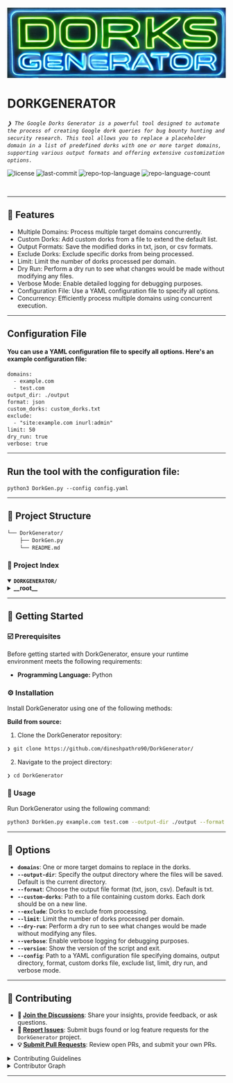 ![Logo](https://github.com/dineshpathro90/DorkGenerator/blob/main/Dork.png)

<div align="left" style="position: relative;">
<h1>DORKGENERATOR</h1>
<p align="left">
	<em><code>❯ The Google Dorks Generator is a powerful tool designed to automate the process of creating Google dork queries for bug bounty hunting and security research. This tool allows you to replace a placeholder domain in a list of predefined dorks with one or more target domains, supporting various output formats and offering extensive customization options.</code></em>
</p>
<p align="left">
	<img src="https://img.shields.io/github/license/dineshpathro90/DorkGenerator?style=default&logo=opensourceinitiative&logoColor=white&color=0080ff" alt="license">
	<img src="https://img.shields.io/github/last-commit/dineshpathro90/DorkGenerator?style=default&logo=git&logoColor=white&color=0080ff" alt="last-commit">
	<img src="https://img.shields.io/github/languages/top/dineshpathro90/DorkGenerator?style=default&color=0080ff" alt="repo-top-language">
	<img src="https://img.shields.io/github/languages/count/dineshpathro90/DorkGenerator?style=default&color=0080ff" alt="repo-language-count">
</p>
<p align="left"><!-- default option, no dependency badges. -->
</p>
<p align="left">
	<!-- default option, no dependency badges. -->
</p>
</div>
<br clear="right">


---
## 👾 Features
- Multiple Domains: Process multiple target domains concurrently.
- Custom Dorks: Add custom dorks from a file to extend the default list.
- Output Formats: Save the modified dorks in txt, json, or csv formats.
- Exclude Dorks: Exclude specific dorks from being processed.
- Limit: Limit the number of dorks processed per domain.
- Dry Run: Perform a dry run to see what changes would be made without modifying any files.
- Verbose Mode: Enable detailed logging for debugging purposes.
- Configuration File: Use a YAML configuration file to specify all options.
- Concurrency: Efficiently process multiple domains using concurrent execution.

---
## Configuration File
#### You can use a YAML configuration file to specify all options. Here's an example configuration file:
```
domains:
  - example.com
  - test.com
output_dir: ./output
format: json
custom_dorks: custom_dorks.txt
exclude:
  - "site:example.com inurl:admin"
limit: 50
dry_run: true
verbose: true
```

---
## Run the tool with the configuration file:
```
python3 DorkGen.py --config config.yaml
```

---

## 📁 Project Structure

```sh
└── DorkGenerator/
    ├── DorkGen.py
    └── README.md
```


### 📂 Project Index
<details open>
	<summary><b><code>DORKGENERATOR/</code></b></summary>
	<details> <!-- __root__ Submodule -->
		<summary><b>__root__</b></summary>
		<blockquote>
			<table>
			<tr>
				<td><b><a href='https://github.com/dineshpathro90/DorkGenerator/blob/master/DorkGen.py'>DorkGen.py</a></b></td>
			</tr>
			</table>
		</blockquote>
	</details>
</details>

---
## 🚀 Getting Started

### ☑️ Prerequisites

Before getting started with DorkGenerator, ensure your runtime environment meets the following requirements:

- **Programming Language:** Python


### ⚙️ Installation

Install DorkGenerator using one of the following methods:

**Build from source:**

1. Clone the DorkGenerator repository:
```sh
❯ git clone https://github.com/dineshpathro90/DorkGenerator/
```

2. Navigate to the project directory:
```sh
❯ cd DorkGenerator
```


### 🤖 Usage
Run DorkGenerator using the following command:
```sh
python3 DorkGen.py example.com test.com --output-dir ./output --format json --custom-dorks custom_dorks.txt --exclude "site:example.com inurl:admin" --limit 50 --dry-run --verbose
```

---
## 📌 Options

- **`domains`**: One or more target domains to replace in the dorks.
- **`--output-dir`**: Specify the output directory where the files will be saved. Default is the current directory.
- **`--format`**: Choose the output file format (txt, json, csv). Default is txt.
- **`--custom-dorks`**: Path to a file containing custom dorks. Each dork should be on a new line.
- **`--exclude`**: Dorks to exclude from processing.
- **`--limit`**: Limit the number of dorks processed per domain.
- **`--dry-run`**: Perform a dry run to see what changes would be made without modifying any files.
- **`--verbose`**: Enable verbose logging for debugging purposes.
- **`--version`**: Show the version of the script and exit.
- **`--config`**: Path to a YAML configuration file specifying domains, output directory, format, custom dorks file, exclude list, limit, dry run, and verbose mode.

---

## 🔰 Contributing

- **💬 [Join the Discussions](https://github.com/dineshpathro90/DorkGenerator/discussions)**: Share your insights, provide feedback, or ask questions.
- **🐛 [Report Issues](https://github.com/dineshpathro90/DorkGenerator/issues)**: Submit bugs found or log feature requests for the `DorkGenerator` project.
- **💡 [Submit Pull Requests](https://github.com/dineshpathro90/DorkGenerator/blob/main/CONTRIBUTING.md)**: Review open PRs, and submit your own PRs.

<details closed>
<summary>Contributing Guidelines</summary>

1. **Fork the Repository**: Start by forking the project repository to your github account.
2. **Clone Locally**: Clone the forked repository to your local machine using a git client.
   ```sh
   git clone https://github.com/dineshpathro90/DorkGenerator/
   ```
3. **Create a New Branch**: Always work on a new branch, giving it a descriptive name.
   ```sh
   git checkout -b new-feature-x
   ```
4. **Make Your Changes**: Develop and test your changes locally.
5. **Commit Your Changes**: Commit with a clear message describing your updates.
   ```sh
   git commit -m 'Implemented new feature x.'
   ```
6. **Push to github**: Push the changes to your forked repository.
   ```sh
   git push origin new-feature-x
   ```
7. **Submit a Pull Request**: Create a PR against the original project repository. Clearly describe the changes and their motivations.
8. **Review**: Once your PR is reviewed and approved, it will be merged into the main branch. Congratulations on your contribution!
</details>

<details closed>
<summary>Contributor Graph</summary>
<br>
<p align="left">
   <a href="https://github.com{/dineshpathro90/DorkGenerator/}graphs/contributors">
      <img src="https://contrib.rocks/image?repo=dineshpathro90/DorkGenerator">
   </a>
</p>
</details>

---
